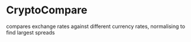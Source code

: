 # CryptoCompare
compares exchange rates against different currency rates, normalising to find largest spreads
